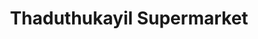 ---
title: "Thaduthukayil Supermarket"
url: /kumily/thaduthukayil-supermarket/
shop: supermarket
---